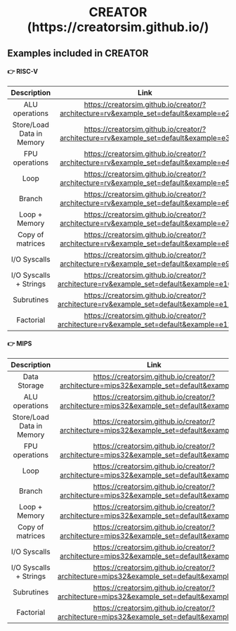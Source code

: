 <html>
 <h1 align="center">CREATOR (https://creatorsim.github.io/)</h1>
</html>

## Examples included in CREATOR

#### :point_right:   RISC-V

| Description                | Link                                                                                   |
|:--------------------------:|:--------------------------------------------------------------------------------------:| 
| ALU operations             | https://creatorsim.github.io/creator/?architecture=rv&example_set=default&example=e2   |
| Store/Load Data in Memory  | https://creatorsim.github.io/creator/?architecture=rv&example_set=default&example=e3   |
| FPU operations             | https://creatorsim.github.io/creator/?architecture=rv&example_set=default&example=e4   |
| Loop                       | https://creatorsim.github.io/creator/?architecture=rv&example_set=default&example=e5   |
| Branch                     | https://creatorsim.github.io/creator/?architecture=rv&example_set=default&example=e6   |
| Loop + Memory              | https://creatorsim.github.io/creator/?architecture=rv&example_set=default&example=e7   |
| Copy of matrices           | https://creatorsim.github.io/creator/?architecture=rv&example_set=default&example=e8   |
| I/O Syscalls               | https://creatorsim.github.io/creator/?architecture=rv&example_set=default&example=e9   |
| I/O Syscalls + Strings     | https://creatorsim.github.io/creator/?architecture=rv&example_set=default&example=e10  |
| Subrutines                 | https://creatorsim.github.io/creator/?architecture=rv&example_set=default&example=e11  |
| Factorial                  | https://creatorsim.github.io/creator/?architecture=rv&example_set=default&example=e12  |

#### :point_right:   MIPS

| Description                | Link                                                                                        |
|:--------------------------:|:-------------------------------------------------------------------------------------------:|
| Data Storage               | https://creatorsim.github.io/creator/?architecture=mips32&example_set=default&example=e1    |
| ALU operations             | https://creatorsim.github.io/creator/?architecture=mips32&example_set=default&example=e2    |
| Store/Load Data in Memory  | https://creatorsim.github.io/creator/?architecture=mips32&example_set=default&example=e3    |
| FPU operations             | https://creatorsim.github.io/creator/?architecture=mips32&example_set=default&example=e4    |
| Loop                       | https://creatorsim.github.io/creator/?architecture=mips32&example_set=default&example=e5    |
| Branch                     | https://creatorsim.github.io/creator/?architecture=mips32&example_set=default&example=e6    |
| Loop + Memory              | https://creatorsim.github.io/creator/?architecture=mips32&example_set=default&example=e7    |
| Copy of matrices           | https://creatorsim.github.io/creator/?architecture=mips32&example_set=default&example=e8    |
| I/O Syscalls               | https://creatorsim.github.io/creator/?architecture=mips32&example_set=default&example=e9    |
| I/O Syscalls + Strings     | https://creatorsim.github.io/creator/?architecture=mips32&example_set=default&example=e10   |
| Subrutines                 | https://creatorsim.github.io/creator/?architecture=mips32&example_set=default&example=e11   |
| Factorial                  | https://creatorsim.github.io/creator/?architecture=mips32&example_set=default&example=e12   |